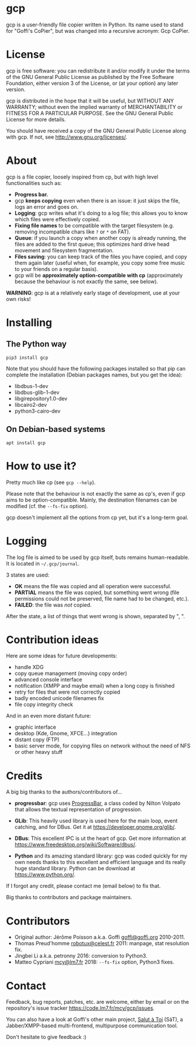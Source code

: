 gcp
===

gcp is a user-friendly file copier written in Python. Its name used to stand
for "Goffi's CoPier", but was changed into a recursive acronym: Gcp CoPier.


License
=======

gcp is free software: you can redistribute it and/or modify it under the terms
of the GNU General Public License as published by the Free Software Foundation,
either version 3 of the License, or (at your option) any later version.

gcp is distributed in the hope that it will be useful, but WITHOUT ANY
WARRANTY; without even the implied warranty of MERCHANTABILITY or FITNESS FOR A
PARTICULAR PURPOSE. See the GNU General Public License for more details.

You should have received a copy of the GNU General Public License along with
gcp. If not, see <http://www.gnu.org/licenses/>.


About
=====

gcp is a file copier, loosely inspired from cp, but with high level
functionalities such as:

- **Progress bar.**
- gcp **keeps copying** even when there is an issue: it just skips the file,
  logs an error and goes on.
- **Logging**: gcp writes what it's doing to a log file; this allows you to
  know which files were effectively copied.
- **Fixing file names** to be compatible with the target filesystem (e.g.
  removing incompatible chars like `?` or `*` on FAT).
- **Queue**: if you launch a copy when another copy is already running, the
  files are added to the first queue; this optimizes hard drive head movement
  and filesystem fragmentation.
- **Files saving**: you can keep track of the files you have copied, and copy
  them again later (useful when, for example, you copy some free music to your
  friends on a regular basis).
- gcp will be **approximately option-compatible with cp** (approximately
  because the behaviour is not exactly the same, see below).

**WARNING**: gcp is at a relatively early stage of development, use at your own
risks!


Installing
==========

The Python way
--------------

    pip3 install gcp

Note that you should have the following packages installed so that pip can
complete the installation (Debian packages names, but you get the idea):
- libdbus-1-dev
- libdbus-glib-1-dev
- libgirepository1.0-dev
- libcairo2-dev
- python3-cairo-dev

On Debian-based systems
-----------------------

    apt install gcp


How to use it?
==============

Pretty much like cp (see `gcp --help`).

Please note that the behaviour is not exactly the same as cp's, even if gcp
aims to be option-compatible. Mainly, the destination filenames can be modified
(cf. the `--fs-fix` option).

gcp doesn't implement all the options from cp yet, but it's a long-term goal.


Logging
=======

The log file is aimed to be used by gcp itself, buts remains human-readable. It
is located in `~/.gcp/journal`.

3 states are used:
- **OK** means the file was copied and all operation were successful.
- **PARTIAL** means the file was copied, but something went wrong (file
  permissions could not be preserved, file name had to be changed, etc.).
- **FAILED**: the file was *not* copied.

After the state, a list of things that went wrong is shown, separated by ", ".


Contribution ideas
==================

Here are some ideas for future developments:
- handle XDG
- copy queue management (moving copy order)
- advanced console interface
- notification (XMPP and maybe email) when a long copy is finished
- retry for files that were not correctly copied
- badly encoded unicode filenames fix
- file copy integrity check

And in an even more distant future:
- graphic interface
- desktop (Kde, Gnome, XFCE...) integration
- distant copy (FTP)
- basic server mode, for copying files on network without the need of NFS or
  other heavy stuff


Credits
=======

A big big thanks to the authors/contributors of...

* **progressbar**:
  gcp uses [ProgressBar](https://pypi.python.org/pypi/progressbar), a class
  coded by Nilton Volpato that allows the textual representation of
  progression.

* **GLib**:
  This heavily used library is used here for the main loop, event catching, and
  for DBus. Get it at <https://developer.gnome.org/glib/>.

* **DBus**:
  This excellent IPC is ut the heart of gcp. Get more information at
  <https://www.freedesktop.org/wiki/Software/dbus/>.

* **Python** and its amazing standard library:
  gcp was coded quickly for my own needs thanks to this excellent and efficient
  language and its really huge standard library. Python can be download at
  <https://www.python.org/>.

If I forgot any credit, please contact me (email below) to fix that.

Big thanks to contributors and package maintainers.


Contributors
============

* Original author: Jérôme Poisson a.k.a. Goffi <goffi@goffi.org> 2010-2011.
* Thomas Preud'homme <robotux@celest.fr> 2011: manpage, stat resolution fix.
* Jingbei Li a.k.a. petronny 2016: conversion to Python3.
* Matteo Cypriani <mcy@lm7.fr> 2018: `--fs-fix` option, Python3 fixes.


Contact
=======

Feedback, bug reports, patches, etc. are welcome, either by email or on the
repository's issue tracker <https://code.lm7.fr/mcy/gcp/issues>.

You can also have a look at Goffi's other main project, [Salut à
Toi](https://www.salut-a-toi.org/) (SàT), a Jabber/XMPP-based multi-frontend,
multipurpose communication tool.

Don't hesitate to give feedback :)
